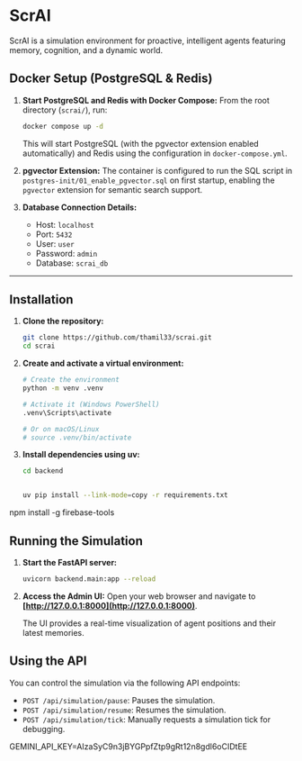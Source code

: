 # ScrAI

ScrAI is a simulation environment for proactive, intelligent agents featuring memory, cognition, and a dynamic world.


## Docker Setup (PostgreSQL & Redis)

1. **Start PostgreSQL and Redis with Docker Compose:**
    From the root directory (`scrai/`), run:
    ```bash
    docker compose up -d
    ```

    This will start PostgreSQL (with the pgvector extension enabled automatically) and Redis using the configuration in `docker-compose.yml`.

2. **pgvector Extension:**
    The container is configured to run the SQL script in `postgres-init/01_enable_pgvector.sql` on first startup, enabling the `pgvector` extension for semantic search support.

3. **Database Connection Details:**
    - Host: `localhost`
    - Port: `5432`
    - User: `user`
    - Password: `admin`
    - Database: `scrai_db`

---

## Installation

1.  **Clone the repository:**
    ```bash
    git clone https://github.com/thamil33/scrai.git
    cd scrai
    ```

2.  **Create and activate a virtual environment:**
    ```bash
    # Create the environment
    python -m venv .venv

    # Activate it (Windows PowerShell)
    .venv\Scripts\activate

    # Or on macOS/Linux
    # source .venv/bin/activate
    ```

3.  **Install dependencies using uv:**

    ```bash
    cd backend
    

    uv pip install --link-mode=copy -r requirements.txt

    ```
npm install -g firebase-tools



## Running the Simulation

1.  **Start the FastAPI server:**
    ```bash
    uvicorn backend.main:app --reload
    ```

2.  **Access the Admin UI:**
    Open your web browser and navigate to **[http://127.0.0.1:8000](http://127.0.0.1:8000)**.

    The UI provides a real-time visualization of agent positions and their latest memories.

## Using the API

You can control the simulation via the following API endpoints:

-   `POST /api/simulation/pause`: Pauses the simulation.
-   `POST /api/simulation/resume`: Resumes the simulation.
-   `POST /api/simulation/tick`: Manually requests a simulation tick for debugging.



GEMINI_API_KEY=AIzaSyC9n3jBYGPpfZtp9gRt12n8gdl6oCIDtEE